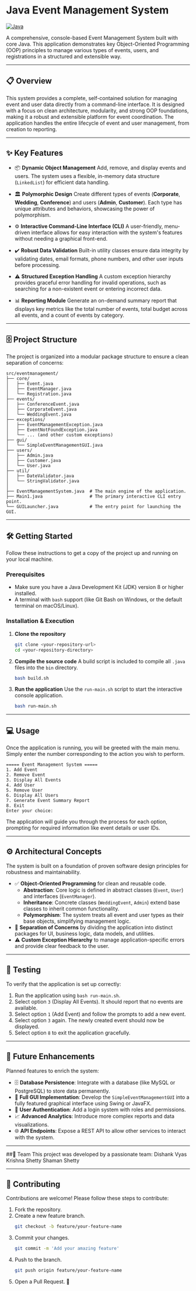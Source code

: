 #  Java Event Management System

[![Java](https://img.shields.io/badge/Java-JDK%208%2B-ED8B00?style=for-the-badge&logo=openjdk&logoColor=white)](https://www.oracle.com/java/technologies/downloads/)

A comprehensive, console-based Event Management System built with core Java. This application demonstrates key Object-Oriented Programming (OOP) principles to manage various types of events, users, and registrations in a structured and extensible way.

---

## 📋 Overview

This system provides a complete, self-contained solution for managing event and user data directly from a command-line interface. It is designed with a focus on clean architecture, modularity, and strong OOP foundations, making it a robust and extensible platform for event coordination. The application handles the entire lifecycle of event and user management, from creation to reporting.

---

## ✨ Key Features

- 📦 **Dynamic Object Management** Add, remove, and display events and users. The system uses a flexible, in-memory data structure (`LinkedList`) for efficient data handling.

- 🏛️ **Polymorphic Design** Create different types of events (**Corporate**, **Wedding**, **Conference**) and users (**Admin**, **Customer**). Each type has unique attributes and behaviors, showcasing the power of polymorphism.

- ⚙️ **Interactive Command-Line Interface (CLI)** A user-friendly, menu-driven interface allows for easy interaction with the system's features without needing a graphical front-end.

- ✔️ **Robust Data Validation** Built-in utility classes ensure data integrity by validating dates, email formats, phone numbers, and other user inputs before processing.

- ⚠️ **Structured Exception Handling** A custom exception hierarchy provides graceful error handling for invalid operations, such as searching for a non-existent event or entering incorrect data.

- 📊 **Reporting Module** Generate an on-demand summary report that displays key metrics like the total number of events, total budget across all events, and a count of events by category.

---

## 🗄️ Project Structure

The project is organized into a modular package structure to ensure a clean separation of concerns:

```
src/eventmanagement/
├── core/
│   ├── Event.java
│   ├── EventManager.java
│   └── Registration.java
├── events/
│   ├── ConferenceEvent.java
│   ├── CorporateEvent.java
│   └── WeddingEvent.java
├── exceptions/
│   ├── EventManagementException.java
│   ├── EventNotFoundException.java
│   └── ... (and other custom exceptions)
├── gui/
│   └── SimpleEventManagementGUI.java
├── users/
│   ├── Admin.java
│   ├── Customer.java
│   └── User.java
├── util/
│   ├── DateValidator.java
│   └── StringValidator.java
│
├── EventManagementSystem.java  # The main engine of the application.
├── Main1.java                  # The primary interactive CLI entry point.
└── GUILauncher.java            # The entry point for launching the GUI.
```

---

## 🛠️ Getting Started

Follow these instructions to get a copy of the project up and running on your local machine.

### Prerequisites

* Make sure you have a Java Development Kit (JDK) version 8 or higher installed.
* A terminal with `bash` support (like Git Bash on Windows, or the default terminal on macOS/Linux).

### Installation & Execution

1.  **Clone the repository**
    ```bash
    git clone <your-repository-url>
    cd <your-repository-directory>
    ```

2.  **Compile the source code**
    A build script is included to compile all `.java` files into the `bin` directory.
    ```bash
    bash build.sh
    ```

3.  **Run the application**
    Use the `run-main.sh` script to start the interactive console application.
    ```bash
    bash run-main.sh
    ```

---

## 💻 Usage

Once the application is running, you will be greeted with the main menu. Simply enter the number corresponding to the action you wish to perform.

```text
===== Event Management System =====
1. Add Event
2. Remove Event
3. Display All Events
4. Add User
5. Remove User
6. Display All Users
7. Generate Event Summary Report
8. Exit
Enter your choice: 
```
The application will guide you through the process for each option, prompting for required information like event details or user IDs.

---

## ⚙️ Architectural Concepts

The system is built on a foundation of proven software design principles for robustness and maintainability.

- ✅ **Object-Oriented Programming** for clean and reusable code.
    - **Abstraction**: Core logic is defined in abstract classes (`Event`, `User`) and interfaces (`EventManager`).
    - **Inheritance**: Concrete classes (`WeddingEvent`, `Admin`) extend base classes to inherit common functionality.
    - **Polymorphism**: The system treats all event and user types as their base objects, simplifying management logic.
- 🔗 **Separation of Concerns** by dividing the application into distinct packages for UI, business logic, data models, and utilities.
- ⚠️ **Custom Exception Hierarchy** to manage application-specific errors and provide clear feedback to the user.

---

## 🧪 Testing

To verify that the application is set up correctly:

1.  Run the application using `bash run-main.sh`.
2.  Select option `3` (Display All Events). It should report that no events are available.
3.  Select option `1` (Add Event) and follow the prompts to add a new event.
4.  Select option `3` again. The newly created event should now be displayed.
5.  Select option `8` to exit the application gracefully.

---

## 🔮 Future Enhancements

Planned features to enrich the system:

- 🗄️ **Database Persistence**: Integrate with a database (like MySQL or PostgreSQL) to store data permanently.
- 🎨 **Full GUI Implementation**: Develop the `SimpleEventManagementGUI` into a fully featured graphical interface using Swing or JavaFX.
- 🔐 **User Authentication**: Add a login system with roles and permissions.
- 📈 **Advanced Analytics**: Introduce more complex reports and data visualizations.
- 🌐 **API Endpoints**: Expose a REST API to allow other services to interact with the system.

---

##👥 Team
This project was developed by a passionate team:
Dishank Vyas
Krishna Shetty
Shaman Shetty

---

## 🤝 Contributing

Contributions are welcome! Please follow these steps to contribute:

1.  Fork the repository.
2.  Create a new feature branch.
    ```bash
    git checkout -b feature/your-feature-name
    ```
3.  Commit your changes.
    ```bash
    git commit -m 'Add your amazing feature'
    ```
4.  Push to the branch.
    ```bash
    git push origin feature/your-feature-name
    ```
5.  Open a Pull Request. 🙌
